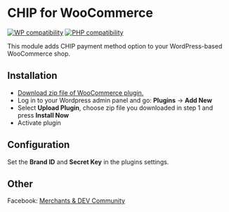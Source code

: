# CHIP for WooCommerce
[![WP compatibility](https://plugintests.com/plugins/wporg/chip-for-woocommerce/wp-badge.svg)](https://plugintests.com/plugins/wporg/chip-for-woocommerce/latest)
[![PHP compatibility](https://plugintests.com/plugins/wporg/chip-for-woocommerce/php-badge.svg)](https://plugintests.com/plugins/wporg/chip-for-woocommerce/latest)

This module adds CHIP payment method option to your WordPress-based WooCommerce shop.

## Installation

* [Download zip file of WooCommerce plugin.](https://github.com/CHIPAsia/chip-for-woocommerce/archive/refs/heads/main.zip)
* Log in to your Wordpress admin panel and go: **Plugins** -> **Add New**
* Select **Upload Plugin**, choose zip file you downloaded in step 1 and press **Install Now**
* Activate plugin

## Configuration

Set the **Brand ID** and **Secret Key** in the plugins settings.

## Other

Facebook: [Merchants & DEV Community](https://www.facebook.com/groups/3210496372558088)
